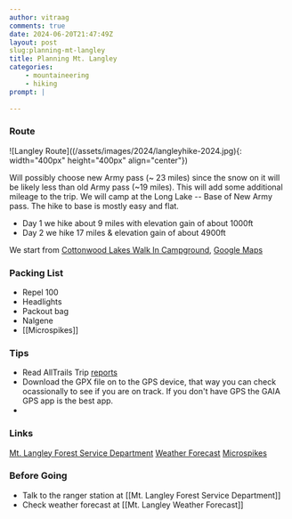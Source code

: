 ```yaml
---
author: vitraag
comments: true
date: 2024-06-20T21:47:49Z
layout: post
slug:planning-mt-langley 
title: Planning Mt. Langley
categories:
    - mountaineering
    - hiking
prompt: |
    
---
```

### Route

![Langley Route]((/assets/images/2024/langleyhike-2024.jpg){: width="400px" height="400px" align="center"})

Will possibly choose new Army pass (~ 23 miles) since the snow on it will be likely less than old Army pass (~19 miles). This will add some additional mileage to the trip. We will camp at the Long Lake -- Base of New Army pass. The hike to base is mostly easy and flat.

- Day 1 we hike about 9 miles with elevation gain of about 1000ft
- Day 2 we hike 17 miles & elevation gain of about 4900ft

We start from [Cottonwood Lakes Walk In Campground](https://www.fs.usda.gov/recarea/inyo/recarea/?recid=20692), [Google Maps](https://www.google.com/maps/place/Cottonwood+Lakes+Walk+in+Campground/@36.4528607,-118.1714253,17z/)

### Packing List
- Repel 100
- Headlights
- Packout bag
- Nalgene
- [[Microspikes]]

### Tips
- Read AllTrails Trip [reports](https://www.alltrails.com/trail/us/california/mount-langley)
- Download the GPX file on to the GPS device, that way you can check ocassionally to see if you are on track. If you don't have GPS the GAIA GPS app is the best app.
- 

### Links
[Mt. Langley Forest Service Department](https://www.fs.usda.gov/recarea/inyo/recreation/outdoorlearning/recarea/?recid=20698&actid=120)
[Weather Forecast](https://www.mountain-forecast.com/peaks/Mount-Langley/forecasts/4275)
[Microspikes](https://www.amazon.com/Traction-Crampons-Stainless-Climbing-Mountaineering/dp/B07H4BL4KL)

### Before Going
- Talk to the ranger station at [[Mt. Langley Forest Service Department]] 
- Check weather forecast at [[Mt. Langley Weather Forecast]] 



